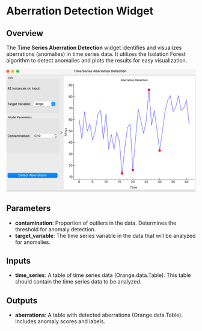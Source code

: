 # Aberration Detection Widget

## Overview
The **Time Series Aberration Detection** widget identifies and visualizes aberrations (anomalies) in time series data. It utilizes the Isolation Forest algorithm to detect anomalies and plots the results for easy visualization.

![](../images/sankarsh-widgets/aberration/aberration.png)

## Parameters
- **contamination**: Proportion of outliers in the data. Determines the threshold for anomaly detection.
- **target_variable**: The time series variable in the data that will be analyzed for anomalies.

## Inputs
- **time_series**: A table of time series data (Orange.data.Table). This table should contain the time series data to be analyzed.

## Outputs
- **aberrations**: A table with detected aberrations (Orange.data.Table). Includes anomaly scores and labels.

